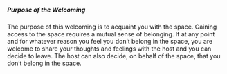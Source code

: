 ##### Purpose of the Welcoming

The purpose of this welcoming is to acquaint you with the space. Gaining access to the space requires a mutual sense of belonging. If at any point and for whatever reason you feel you don’t belong in the space, you are welcome to share your thoughts and feelings with the host and you can decide to leave. The host can also decide, on behalf of the space, that you don’t belong in the space.